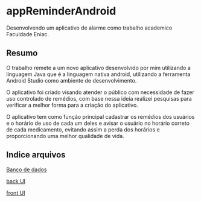 # appReminderAndroid
Desenvolvendo um aplicativo de alarme como trabalho academico Faculdade Eniac.

## Resumo

O trabalho remete a um novo aplicativo desenvolvido por mim utilizando a linguagem Java que é a linguagem nativa android, utilizando a ferramenta Android Studio como ambiente de desenvolvimento.

O aplicativo foi criado visando atender o público com necessidade de fazer uso controlado de remédios, com base nessa ideia realizei pesquisas para verificar a melhor forma para a criação do aplicativo.

O aplicativo tem como função principal cadastrar os remédios dos usuários e o horário de uso de cada um deles e avisar o usuário no horário correto de cada medicamento, evitando assim a perda dos horários e proporcionando uma melhor qualidade de vida.

## Indice arquivos
<a href="https://github.com/medranogit/appReminderAndroid/tree/master/app/src/main/java/com/example/vinim/appreminder/db/activity"><p>Banco de dados</p></a>
<a href="https://github.com/medranogit/appReminderAndroid/tree/master/app/src/main/java/com/example/vinim/appreminder/ui/activity"><p>back UI</p></a>
<a href="https://github.com/medranogit/appReminderAndroid/tree/master/app/src/main/res/layout"><p>front UI</p></a>
